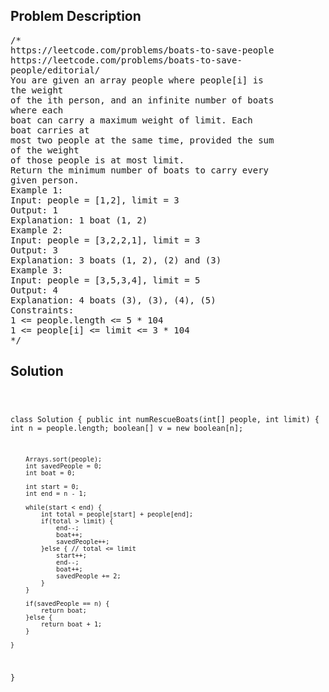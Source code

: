 <!--
<style>
  body { font-family: Arial, sans-serif; }
  .container { max-width: 100%; margin: 0 auto; padding: 10px; }
  .comment-block { max-width: 30%; background-color: #f9f9f9; padding: 10px; border-left: 5px solid #ccc; overflow-wrap: break-word; white-space: pre-wrap; }
  .code-block { background-color: #f4f4f4; padding: 10px; border: 1px solid #ddd; overflow-wrap: break-word; white-space: pre-wrap; }
</style>
-->

<div class='container'>
<h2>Problem Description</h2>
<div class='comment-block'>
<pre>
/*
https://leetcode.com/problems/boats-to-save-people
https://leetcode.com/problems/boats-to-save-
people/editorial/
You are given an array people where people[i] is
the weight
of the ith person, and an infinite number of boats
where each
boat can carry a maximum weight of limit. Each
boat carries at
most two people at the same time, provided the sum
of the weight
of those people is at most limit.
Return the minimum number of boats to carry every
given person.
Example 1:
Input: people = [1,2], limit = 3
Output: 1
Explanation: 1 boat (1, 2)
Example 2:
Input: people = [3,2,2,1], limit = 3
Output: 3
Explanation: 3 boats (1, 2), (2) and (3)
Example 3:
Input: people = [3,5,3,4], limit = 5
Output: 4
Explanation: 4 boats (3), (3), (4), (5)
Constraints:
1 <= people.length <= 5 * 104
1 <= people[i] <= limit <= 3 * 104
*/
</pre>
</div>

<h2>Solution</h2>
<div class='code-block'>
<pre><code class='language-java'>

class Solution {
    public int numRescueBoats(int[] people, int limit) {
        int n = people.length;
        boolean[] v = new boolean[n];
        
        Arrays.sort(people);
        int savedPeople = 0;
        int boat = 0;

        int start = 0;
        int end = n - 1;

        while(start < end) {
            int total = people[start] + people[end];
            if(total > limit) {
                end--;
                boat++;
                savedPeople++;
            }else { // total <= limit
                start++;
                end--;
                boat++;
                savedPeople += 2;
            }
        }

        if(savedPeople == n) {
            return boat;
        }else {
            return boat + 1;
        }

    }
}</code></pre>
</div>
</div>
